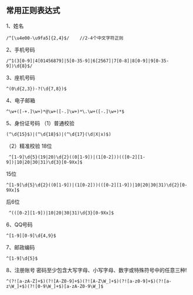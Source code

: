 ## 常用正则表达式

1、姓名

```
/^[\u4e00-\u9fa5]{2,4}$/    //2-4个中文字符正则
```

2、手机号码

```
/^1(3[0-9]|4[01456879]|5[0-35-9]|6[2567]|7[0-8]|8[0-9]|9[0-35-9])\d{8}$/

```

3、座机号码

```
^(0\d{2,3})-?(\d{7,8})$
```

4、电子邮箱

```
^\w+([-+.]\w+)*@\w+([-.]\w+)*\.\w+([-.]\w+)*$
```

5、身份证号码
（1）普通校验

```
(^\d{15}$)|(^\d{18}$)|(^\d{17}(\d|X|x)$)
```

（2）精准校验
18位

```
 ^[1-9]\d{5}(19|20)\d{2}((0[1-9])|(1[0-2]))(([0-2][1-9])|10|20|30|31)\d{3}[0-9Xx]$
```

15位

```
^[1-9]\d{5}\d{2}((0[1-9])|(1[0-2]))(([0-2][1-9])|10|20|30|31)\d{2}[0-9Xx]$
```

后6位

```
 ^(([0-2][1-9])|10|20|30|31)\d{3}[0-9Xx]$
```

6、QQ号码

```
^[1-9][0-9]\d{4,9}$
```

7、邮政编码

```
^[1-9]\d{5}$
```

8、注册账号
密码至少包含大写字母、小写字母、数字或特殊符号中的任意三种!

```
^(?![a-zA-Z]+$)(?![A-Z0-9]+$)(?![A-Z\W_]+$)(?![a-z0-9]+$)(?![a-z\W_]+$)(?![0-9\W_]+$)[a-zA-Z0-9\W_]$
```

